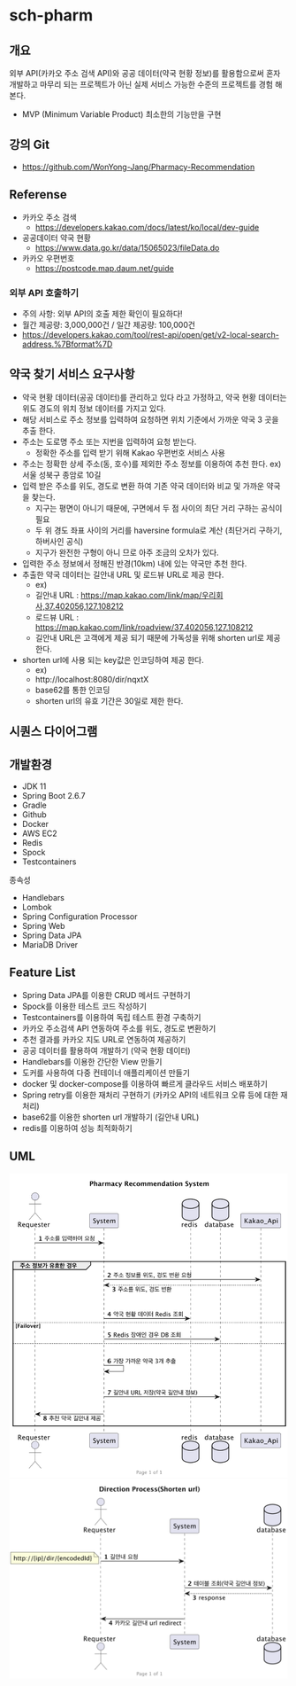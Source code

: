 # sch-pharm

## 개요
외부 API(카카오 주소 검색 API)와 공공 데이터(약국 현황 정보)를 활용함으로써 혼자 개발하고 마무리 되는 프로젝트가 아닌 실제 서비스 가능한 수준의 프로젝트를 경험 해본다.
- MVP (Minimum Variable Product) 최소한의 기능만을 구현

## 강의 Git
- https://github.com/WonYong-Jang/Pharmacy-Recommendation

## Referense
- 카카오 주소 검색
  - https://developers.kakao.com/docs/latest/ko/local/dev-guide
- 공공데이터 약국 현황
  - https://www.data.go.kr/data/15065023/fileData.do
- 카카오 우편번호
  - https://postcode.map.daum.net/guide

### 외부 API 호출하기 
- 주의 사항: 외부 API의 호출 제한 확인이 필요하다!
- 월간 제공량: 3,000,000건 / 일간 제공량: 100,000건
- https://developers.kakao.com/tool/rest-api/open/get/v2-local-search-address.%7Bformat%7D

## 약국 찾기 서비스 요구사항
- 약국 현황 데이터(공공 데이터)를 관리하고 있다 라고 가정하고, 약국 현황 데이터는 위도 경도의 위치 정보 데이터를 가지고 있다.
- 해당 서비스로 주소 정보를 입력하여 요청하면 위치 기준에서 가까운 약국 3 곳을 추출 한다.
- 주소는 도로명 주소 또는 지번을 입력하여 요청 받는다.
    - 정확한 주소를 입력 받기 위해 Kakao 우편번호 서비스 사용
- 주소는 정확한 상세 주소(동, 호수)를 제외한 주소 정보를 이용하여 추천 한다. ex) 서울 성북구 종암로 10길
- 입력 받은 주소를 위도, 경도로 변환 하여 기존 약국 데이터와 비교 및 가까운 약국을 찾는다.
    - 지구는 평면이 아니기 때문에, 구면에서 두 점 사이의 최단 거리 구하는 공식이 필요
    - 두 위 경도 좌표 사이의 거리를 haversine formula로 계산 (최단거리 구하기, 하버사인 공식)
    - 지구가 완전한 구형이 아니 므로 아주 조금의 오차가 있다.
- 입력한 주소 정보에서 정해진 반경(10km) 내에 있는 약국만 추천 한다.
- 추출한 약국 데이터는 길안내 URL 및 로드뷰 URL로 제공 한다.
    - ex)
    - 길안내 URL : https://map.kakao.com/link/map/우리회사,37.402056,127.108212
    - 로드뷰 URL : https://map.kakao.com/link/roadview/37.402056,127.108212
    - 길안내 URL은 고객에게 제공 되기 때문에 가독성을 위해 shorten url로 제공 한다.
- shorten url에 사용 되는 key값은 인코딩하여 제공 한다.
    - ex)
    - http://localhost:8080/dir/nqxtX
    - base62를 통한 인코딩
    - shorten url의 유효 기간은 30일로 제한 한다.

## 시퀀스 다이어그램

## 개발환경
- JDK 11
- Spring Boot 2.6.7
- Gradle
- Github
- Docker
- AWS EC2
- Redis
- Spock
- Testcontainers

종속성
- Handlebars
- Lombok
- Spring Configuration Processor
- Spring Web
- Spring Data JPA
- MariaDB Driver


## Feature List
- Spring Data JPA를 이용한 CRUD 메서드 구현하기
- Spock를 이용한 테스트 코드 작성하기
- Testcontainers를 이용하여 독립 테스트 환경 구축하기
- 카카오 주소검색 API 연동하여 주소를 위도, 경도로 변환하기
- 추천 결과를 카카오 지도 URL로 연동하여 제공하기
- 공공 데이터를 활용하여 개발하기 (약국 현황 데이터)
- Handlebars를 이용한 간단한 View 만들기
- 도커를 사용하여 다중 컨테이너 애플리케이션 만들기
- docker 및 docker-compose를 이용하여 빠르게 클라우드 서비스 배포하기
- Spring retry를 이용한 재처리 구현하기 (카카오 API의 네트워크 오류 등에 대한 재처리)
- base62를 이용한 shorten url 개발하기 (길안내 URL)
- redis를 이용하여 성능 최적화하기

## UML

![img.png](img.png)
![img_1.png](img_1.png)